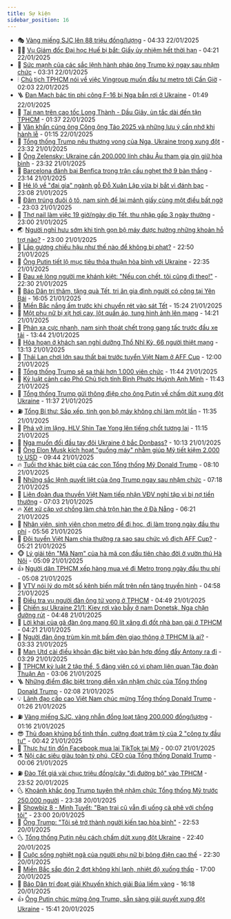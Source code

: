 ```yaml
---
title: Sự kiện
sidebar_position: 16
---
```


<!-- dantri-su-kien:START -->
- 🎭 [Vàng miếng SJC lên 88 triệu đồng/lượng](https://dantri.com.vn/kinh-doanh/vang-mieng-sjc-len-88-trieu-dongluong-20250121183431132.htm) - 04:33 22/01/2025
- 👨‍🏫 [Vụ Giám đốc Đại học Huế bị bắt: Giấy ủy nhiệm hết thời hạn](https://dantri.com.vn/phap-luat/vu-giam-doc-dai-hoc-hue-bi-bat-giay-uy-nhiem-het-thoi-han-20250122105841715.htm) - 04:21 22/01/2025
- 🌮 [Sức mạnh của các sắc lệnh hành pháp ông Trump ký ngay sau nhậm chức](https://dantri.com.vn/the-gioi/suc-manh-cua-cac-sac-lenh-hanh-phap-ong-trump-ky-ngay-sau-nham-chuc-20250122101832866.htm) - 03:31 22/01/2025
- 🕯 [Chủ tịch TPHCM nói về việc Vingroup muốn đầu tư metro tới Cần Giờ](https://dantri.com.vn/xa-hoi/chu-tich-tphcm-noi-ve-viec-vingroup-muon-dau-tu-metro-toi-can-gio-20250122081218461.htm) - 02:03 22/01/2025
- 🪜 [Đan Mạch bác tin phi công F-16 bị Nga bắn rơi ở Ukraine](https://dantri.com.vn/the-gioi/dan-mach-bac-tin-phi-cong-f-16-bi-nga-ban-roi-o-ukraine-20250122082809214.htm) - 01:49 22/01/2025
- 🐘 [Tai nạn trên cao tốc Long Thành - Dầu Giây, ùn tắc dài đến tận TPHCM](https://dantri.com.vn/xa-hoi/tai-nan-tren-cao-toc-long-thanh-dau-giay-un-tac-dai-den-tan-tphcm-20250122075943157.htm) - 01:37 22/01/2025
- 🤔 [Văn khấn cúng ông Công ông Táo 2025 và những lưu ý cần nhớ khi hành lễ](https://dantri.com.vn/doi-song/van-khan-cung-ong-cong-ong-tao-2025-va-nhung-luu-y-can-nho-khi-hanh-le-20250122080220955.htm) - 01:15 22/01/2025
- 🧠 [Tổng thống Trump nêu thương vong của Nga, Ukraine trong xung đột](https://dantri.com.vn/the-gioi/tong-thong-trump-neu-thuong-vong-cua-nga-ukraine-trong-xung-dot-20250122060759545.htm) - 23:32 21/01/2025
- 📝 [Ông Zelensky: Ukraine cần 200.000 lính châu Âu tham gia gìn giữ hòa bình](https://dantri.com.vn/the-gioi/ong-zelensky-ukraine-can-200000-linh-chau-au-tham-gia-gin-giu-hoa-binh-20250122060749345.htm) - 23:32 21/01/2025
- 🦏 [Barcelona đánh bại Benfica trong trận cầu nghẹt thở 9 bàn thắng](https://dantri.com.vn/the-thao/barcelona-danh-bai-benfica-trong-tran-cau-nghet-tho-9-ban-thang-20250122061420979.htm) - 23:14 21/01/2025
- 🥰 [Hé lộ về &quot;đại gia&quot; ngành gỗ Đỗ Xuân Lập vừa bị bắt vì đánh bạc](https://dantri.com.vn/kinh-doanh/he-lo-ve-dai-gia-nganh-go-do-xuan-lap-vua-bi-bat-vi-danh-bac-20250121183854234.htm) - 23:08 21/01/2025
- 🤗 [Đâm trúng đuôi ô tô, nam sinh để lại mảnh giấy cùng một điều bất ngờ](https://dantri.com.vn/doi-song/dam-trung-duoi-o-to-nam-sinh-de-lai-manh-giay-cung-mot-dieu-bat-ngo-20250121204155461.htm) - 23:03 21/01/2025
- 🌈 [Thợ nail làm việc 19 giờ/ngày dịp Tết, thu nhập gấp 3 ngày thường](https://dantri.com.vn/lao-dong-viec-lam/tho-nail-lam-viec-19-giongay-dip-tet-thu-nhap-gap-3-ngay-thuong-20250121155955123.htm) - 23:00 21/01/2025
- 🌏 [Người nghỉ hưu sớm khi tinh gọn bộ máy được hưởng những khoản hỗ trợ nào?](https://dantri.com.vn/an-sinh/nguoi-nghi-huu-som-khi-tinh-gon-bo-may-duoc-huong-nhung-khoan-ho-tro-nao-20250120112201994.htm) - 23:00 21/01/2025
- 💄 [Lắp gương chiếu hậu như thế nào để không bị phạt?](https://dantri.com.vn/xa-hoi/lap-guong-chieu-hau-nhu-the-nao-de-khong-bi-phat-20250121222336902.htm) - 22:50 21/01/2025
- 👺 [Ông Putin tiết lộ mục tiêu thỏa thuận hòa bình với Ukraine](https://dantri.com.vn/the-gioi/ong-putin-tiet-lo-muc-tieu-thoa-thuan-hoa-binh-voi-ukraine-20250122052914074.htm) - 22:35 21/01/2025
- 👹 [Đau xé lòng người mẹ khánh kiệt: &quot;Nếu con chết, tôi cũng đi theo!&quot;](https://dantri.com.vn/tam-long-nhan-ai/dau-xe-long-nguoi-me-khanh-kiet-neu-con-chet-toi-cung-di-theo-20250120224259852.htm) - 22:30 21/01/2025
- 🌊 [Báo Dân trí thăm, tặng quà Tết, tri ân gia đình người có công tại Yên Bái](https://dantri.com.vn/tam-long-nhan-ai/bao-dan-tri-tham-tang-qua-tet-tri-an-gia-dinh-nguoi-co-cong-tai-yen-bai-20250121223724266.htm) - 16:05 21/01/2025
- 🤠 [Miền Bắc nắng ấm trước khi chuyển rét vào sát Tết](https://dantri.com.vn/xa-hoi/mien-bac-nang-am-truoc-khi-chuyen-ret-vao-sat-tet-20250121192019257.htm) - 15:24 21/01/2025
- 🎊 [Một phụ nữ bị xịt hơi cay, lột quần áo, tung hình ảnh lên mạng](https://dantri.com.vn/phap-luat/mot-phu-nu-bi-xit-hoi-cay-lot-quan-ao-tung-hinh-anh-len-mang-20250121201139138.htm) - 14:21 21/01/2025
- 🐘 [Phản xạ cực nhanh, nam sinh thoát chết trong gang tấc trước đầu xe tải](https://dantri.com.vn/o-to-xe-may/phan-xa-cuc-nhanh-nam-sinh-thoat-chet-trong-gang-tac-truoc-dau-xe-tai-20250121184037154.htm) - 13:44 21/01/2025
- 💂 [Hỏa hoạn ở khách sạn nghỉ dưỡng Thổ Nhĩ Kỳ, 66 người thiệt mạng](https://dantri.com.vn/the-gioi/hoa-hoan-o-khach-san-nghi-duong-tho-nhi-ky-66-nguoi-thiet-mang-20250121200917294.htm) - 13:13 21/01/2025
- 👹 [Thái Lan chơi lớn sau thất bại trước tuyển Việt Nam ở AFF Cup](https://dantri.com.vn/the-thao/thai-lan-choi-lon-sau-that-bai-truoc-tuyen-viet-nam-o-aff-cup-20250121183006628.htm) - 12:00 21/01/2025
- 🦒 [Tổng thống Trump sẽ sa thải hơn 1.000 viên chức](https://dantri.com.vn/the-gioi/tong-thong-trump-se-sa-thai-hon-1000-vien-chuc-20250121172403363.htm) - 11:44 21/01/2025
- 🗽 [Kỷ luật cảnh cáo Phó Chủ tịch tỉnh Bình Phước Huỳnh Anh Minh](https://dantri.com.vn/xa-hoi/ky-luat-canh-cao-pho-chu-tich-tinh-binh-phuoc-huynh-anh-minh-20250121182900669.htm) - 11:43 21/01/2025
- 💄 [Tổng thống Trump gửi thông điệp cho ông Putin về chấm dứt xung đột Ukraine](https://dantri.com.vn/the-gioi/tong-thong-trump-gui-thong-diep-cho-ong-putin-ve-cham-dut-xung-dot-ukraine-20250121164342266.htm) - 11:37 21/01/2025
- ⛽️ [Tổng Bí thư: Sắp xếp, tinh gọn bộ máy không chỉ làm một lần](https://dantri.com.vn/xa-hoi/tong-bi-thu-sap-xep-tinh-gon-bo-may-khong-chi-lam-mot-lan-20250121183554263.htm) - 11:35 21/01/2025
- 🥷 [Phá vỡ im lặng, HLV Shin Tae Yong lên tiếng chốt tương lai](https://dantri.com.vn/the-thao/pha-vo-im-lang-hlv-shin-tae-yong-len-tieng-chot-tuong-lai-20250121180436591.htm) - 11:15 21/01/2025
- 🤖 [Nga muốn đối đầu tay đôi Ukraine ở bắc Donbass?](https://dantri.com.vn/the-gioi/nga-muon-doi-dau-tay-doi-ukraine-o-bac-donbass-20250121123553770.htm) - 10:13 21/01/2025
- 🌊 [Ông Elon Musk kích hoạt &quot;guồng máy&quot; nhằm giúp Mỹ tiết kiệm 2.000 tỷ USD](https://dantri.com.vn/the-gioi/ong-elon-musk-kich-hoat-guong-may-nham-giup-my-tiet-kiem-2000-ty-usd-20250121163540145.htm) - 09:44 21/01/2025
- 🔥 [Tuổi thơ khác biệt của các con Tổng thống Mỹ Donald Trump](https://dantri.com.vn/giao-duc/tuoi-tho-khac-biet-cua-cac-con-tong-thong-my-donald-trump-20250120144946528.htm) - 08:10 21/01/2025
- 🦏 [Những sắc lệnh quyết liệt của ông Trump ngay sau nhậm chức](https://dantri.com.vn/the-gioi/nhung-sac-lenh-quyet-liet-cua-ong-trump-ngay-sau-nham-chuc-20250121141448975.htm) - 07:18 21/01/2025
- 🐘 [Liên đoàn đua thuyền Việt Nam tiếp nhận VĐV nghỉ tập vì bị nợ tiền thưởng](https://dantri.com.vn/the-thao/lien-doan-dua-thuyen-viet-nam-tiep-nhan-vdv-nghi-tap-vi-bi-no-tien-thuong-20250121140344538.htm) - 07:03 21/01/2025
- 🔥 [Xét xử cặp vợ chồng làm chả trộn hàn the ở Đà Nẵng](https://dantri.com.vn/phap-luat/xet-xu-cap-vo-chong-lam-cha-tron-han-the-o-da-nang-20250121114009074.htm) - 06:21 21/01/2025
- 💼 [Nhân viên, sinh viên chọn metro để đi học, đi làm trong ngày đầu thu phí](https://dantri.com.vn/xa-hoi/nhan-vien-sinh-vien-chon-metro-de-di-hoc-di-lam-trong-ngay-dau-thu-phi-20250121123213989.htm) - 05:56 21/01/2025
- 🚀 [Đội tuyển Việt Nam chia thưởng ra sao sau chức vô địch AFF Cup?](https://dantri.com.vn/the-thao/doi-tuyen-viet-nam-chia-thuong-ra-sao-sau-chuc-vo-dich-aff-cup-20250121115330797.htm) - 05:21 21/01/2025
- 🐵 [Lý giải tên &quot;Mã Nam&quot; của hà mã con đầu tiên chào đời ở vườn thú Hà Nội](https://dantri.com.vn/xa-hoi/ly-giai-ten-ma-nam-cua-ha-ma-con-dau-tien-chao-doi-o-vuon-thu-ha-noi-20250121104708491.htm) - 05:09 21/01/2025
- 👍 [Người dân TPHCM xếp hàng mua vé đi Metro trong ngày đầu thu phí](https://dantri.com.vn/xa-hoi/nguoi-dan-tphcm-xep-hang-mua-ve-di-metro-trong-ngay-dau-thu-phi-20250121115633233.htm) - 05:08 21/01/2025
- 🚦 [VTV nói lý do một số kênh biến mất trên nền tảng truyền hình](https://dantri.com.vn/giai-tri/vtv-noi-ly-do-mot-so-kenh-bien-mat-tren-nen-tang-truyen-hinh-20250121114636459.htm) - 04:58 21/01/2025
- 🥸 [Điều tra vụ người đàn ông tử vong ở TPHCM](https://dantri.com.vn/phap-luat/dieu-tra-vu-nguoi-dan-ong-tu-vong-o-tphcm-20250121112735461.htm) - 04:49 21/01/2025
- 🥷 [Chiến sự Ukraine 21/1: Kiev rơi vào bẫy ở nam Donetsk, Nga chặn đường rút](https://dantri.com.vn/the-gioi/chien-su-ukraine-211-kiev-roi-vao-bay-o-nam-donetsk-nga-chan-duong-rut-20250121102556279.htm) - 04:48 21/01/2025
- 🤡 [Lời khai của gã đàn ông mang 60 lít xăng đi đốt nhà bạn gái ở TPHCM](https://dantri.com.vn/phap-luat/loi-khai-cua-ga-dan-ong-mang-60-lit-xang-di-dot-nha-ban-gai-o-tphcm-20250121100817088.htm) - 04:21 21/01/2025
- 🥳 [Người đàn ông trùm kín mít bấm đèn giao thông ở TPHCM là ai?](https://dantri.com.vn/phap-luat/nguoi-dan-ong-trum-kin-mit-bam-den-giao-thong-o-tphcm-la-ai-20250121100119741.htm) - 03:33 21/01/2025
- 🤩 [Man Utd cài điều khoản đặc biệt vào bản hợp đồng đẩy Antony ra đi](https://dantri.com.vn/the-thao/man-utd-cai-dieu-khoan-dac-biet-vao-ban-hop-dong-day-antony-ra-di-20250121102735035.htm) - 03:29 21/01/2025
- 🎡 [TPHCM kỷ luật 2 tập thể, 5 đảng viên có vi phạm liên quan Tập đoàn Thuận An](https://dantri.com.vn/xa-hoi/tphcm-ky-luat-2-tap-the-5-dang-vien-co-vi-pham-lien-quan-tap-doan-thuan-an-20250121100200905.htm) - 03:06 21/01/2025
- 🪜 [Những điểm đặc biệt trong diễn văn nhậm chức của Tổng thống Donald Trump](https://dantri.com.vn/the-gioi/nhung-diem-dac-biet-trong-dien-van-nham-chuc-cua-tong-thong-donald-trump-20250121090349643.htm) - 02:08 21/01/2025
- 💡 [Lãnh đạo cấp cao Việt Nam chúc mừng Tổng thống Donald Trump](https://dantri.com.vn/xa-hoi/lanh-dao-cap-cao-viet-nam-chuc-mung-tong-thong-donald-trump-20250121082337882.htm) - 01:26 21/01/2025
- ⛽️ [Vàng miếng SJC, vàng nhẫn đồng loạt tăng 200.000 đồng/lượng](https://dantri.com.vn/kinh-doanh/vang-mieng-sjc-vang-nhan-dong-loat-tang-200000-dongluong-20250121070937295.htm) - 01:16 21/01/2025
- 😎 [Thủ đoạn khủng bố tinh thần, cưỡng đoạt trăm tỷ của 2 &quot;công ty đầu tư&quot;](https://dantri.com.vn/phap-luat/thu-doan-khung-bo-tinh-than-cuong-doat-tram-ty-cua-2-cong-ty-dau-tu-20250121062511451.htm) - 00:42 21/01/2025
- 🗽 [Thực hư tin đồn Facebook mua lại TikTok tại Mỹ](https://dantri.com.vn/suc-manh-so/thuc-hu-tin-don-facebook-mua-lai-tiktok-tai-my-20250121005950965.htm) - 00:07 21/01/2025
- ⚗️ [Nội các siêu giàu toàn tỷ phú, CEO của Tổng thống Donald Trump](https://dantri.com.vn/kinh-doanh/noi-cac-sieu-giau-toan-ty-phu-ceo-cua-tong-thong-donald-trump-20241201141359093.htm) - 00:06 21/01/2025
- ⛽️ [Đào Tết giá vài chục triệu đồng/cây &quot;đi đường bộ&quot; vào TPHCM](https://dantri.com.vn/kinh-doanh/dao-tet-gia-vai-chuc-trieu-dongcay-di-duong-bo-vao-tphcm-20250120164858861.htm) - 23:52 20/01/2025
- 🌜 [Khoảnh khắc ông Trump tuyên thệ nhậm chức Tổng thống Mỹ trước 250.000 người](https://dantri.com.vn/the-gioi/khoanh-khac-ong-trump-tuyen-the-nham-chuc-tong-thong-my-truoc-250000-nguoi-20250120172358983.htm) - 23:38 20/01/2025
- 🦩 [Showbiz 8 - Minh Tuyết: &quot;Bạn trai cũ vẫn đi uống cà phê với chồng tôi&quot;](https://dantri.com.vn/giai-tri/showbiz-8-minh-tuyet-ban-trai-cu-van-di-uong-ca-phe-voi-chong-toi-20250120012654884.htm) - 23:00 20/01/2025
- 🦒 [Ông Trump: &quot;Tôi sẽ trở thành người kiến tạo hòa bình&quot;](https://dantri.com.vn/the-gioi/ong-trump-toi-se-tro-thanh-nguoi-kien-tao-hoa-binh-20250121054752575.htm) - 22:53 20/01/2025
- 🌜 [Tổng thống Putin nêu cách chấm dứt xung đột Ukraine](https://dantri.com.vn/the-gioi/tong-thong-putin-neu-cach-cham-dut-xung-dot-ukraine-20250121022505558.htm) - 22:40 20/01/2025
- 🐎 [Cuộc sống nghiệt ngã của người phụ nữ bị bỏng điện cao thế](https://dantri.com.vn/tam-long-nhan-ai/cuoc-song-nghiet-nga-cua-nguoi-phu-nu-bi-bong-dien-cao-the-20250119145515437.htm) - 22:30 20/01/2025
- 🌋 [Miền Bắc sắp đón 2 đợt không khí lạnh, nhiệt độ xuống thấp](https://dantri.com.vn/xa-hoi/mien-bac-sap-don-2-dot-khong-khi-lanh-nhiet-do-xuong-thap-20250120191745261.htm) - 17:00 20/01/2025
- 🧰 [Báo Dân trí đoạt giải Khuyến khích giải Búa liềm vàng](https://dantri.com.vn/xa-hoi/bao-dan-tri-doat-giai-khuyen-khich-giai-bua-liem-vang-20250120223720396.htm) - 16:18 20/01/2025
- 👍 [Ông Putin chúc mừng ông Trump, sẵn sàng giải quyết xung đột Ukraine](https://dantri.com.vn/the-gioi/ong-putin-chuc-mung-ong-trump-san-sang-giai-quyet-xung-dot-ukraine-20250120220855581.htm) - 15:41 20/01/2025<!-- dantri-su-kien:END -->
